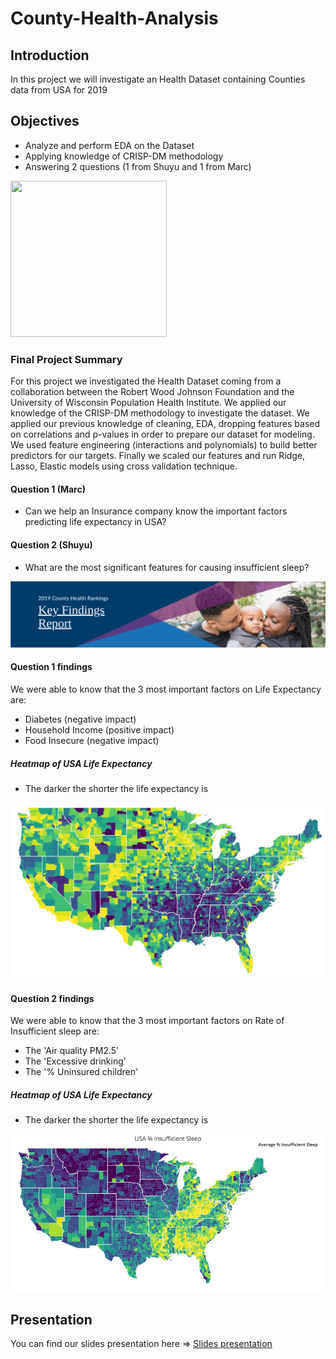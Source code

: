# County-Health-Analysis

## Introduction

In this project we will investigate an Health Dataset containing Counties data from USA for 2019

## Objectives

* Analyze and perform EDA on the Dataset
* Applying knowledge of CRISP-DM methodology
* Answering 2 questions (1 from Shuyu and 1 from Marc)

<img src='https://www.researchgate.net/profile/Klemen_Kenda/publication/320100474/figure/fig1/AS:614088057040898@1523421410342/Cross-Industry-Standard-Process-for-Data-Mining-CRISP-DM-12.png' width="250" height="250">

### Final Project Summary
For this project we investigated the Health Dataset coming from a collaboration between the Robert Wood Johnson Foundation and the University of Wisconsin Population Health Institute.
We applied our knowledge of the CRISP-DM methodology to investigate the dataset.
We applied our previous knowledge of cleaning, EDA, dropping features based on correlations and p-values in order to prepare our dataset for modeling.
We used feature engineering (interactions and polynomials) to build better predictors for our targets.
Finally we scaled our features and run Ridge, Lasso, Elastic models using cross validation technique.

#### Question 1 (Marc)
* Can we help an Insurance company know the important factors predicting life expectancy in USA?

#### Question 2 (Shuyu)
* What are the most significant features for causing insufficient sleep?

<img src='https://github.com/locsta/County-Health-Analysis/blob/master/Pictures/Findings%20Banner.png'>

#### Question 1 **findings**
We were able to know that the 3 most important factors on Life Expectancy are:
* Diabetes (negative impact)
* Household Income (positive impact)
* Food Insecure (negative impact)

##### Heatmap of USA Life Expectancy
- The darker the shorter the life expectancy is
<img src='https://github.com/locsta/County-Health-Analysis/blob/master/Pictures/USA%20Life%20Expectancy.png'>

#### Question 2 **findings**
We were able to know that the 3 most important factors on Rate of Insufficient sleep are:
* The 'Air quality PM2.5'
* The 'Excessive drinking'
* The '% Uninsured children'

##### Heatmap of USA Life Expectancy
- The darker the shorter the life expectancy is
<img src='https://github.com/locsta/County-Health-Analysis/blob/master/Pictures/USA%20Insufficient%20sleep%20rate.png'>

## Presentation
You can find our slides presentation here => [Slides presentation](https://docs.google.com/presentation/d/1DPYJGTTRfYLg3wpsMcjLd3zD0rRHiUP1HixzmOl4RX4/edit?ts=5e1dfb20#slide=id.p)

